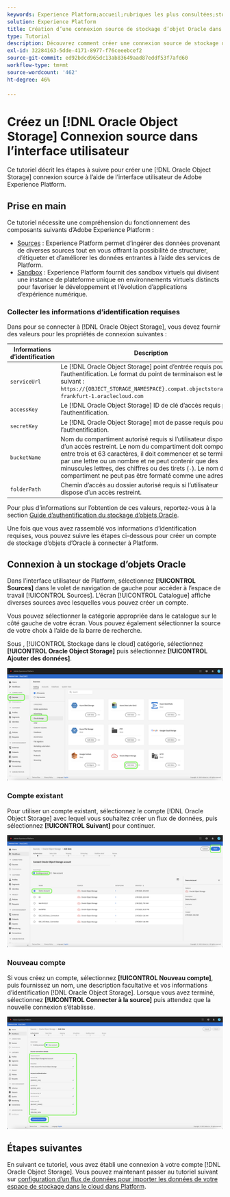 ```yaml
---
keywords: Experience Platform;accueil;rubriques les plus consultées;stockage d’objet Oracle;stockage d’objet oracle
solution: Experience Platform
title: Création d’une connexion source de stockage d’objet Oracle dans l’interface utilisateur
type: Tutorial
description: Découvrez comment créer une connexion source de stockage d’objets d’Oracle à l’aide de l’interface utilisateur de Adobe Experience Platform.
exl-id: 32284163-5dde-4171-8977-f76ceeebcef2
source-git-commit: ed92bdcd965dc13ab83649aad87eddf53f7afd60
workflow-type: tm+mt
source-wordcount: '462'
ht-degree: 46%

---
```


# Créez un [!DNL Oracle Object Storage] Connexion source dans l’interface utilisateur

Ce tutoriel décrit les étapes à suivre pour créer une [!DNL Oracle Object Storage] connexion source à l’aide de l’interface utilisateur de Adobe Experience Platform.

## Prise en main

Ce tutoriel nécessite une compréhension du fonctionnement des composants suivants d’Adobe Experience Platform :

* [Sources](../../../../home.md) : Experience Platform permet d’ingérer des données provenant de diverses sources tout en vous offrant la possibilité de structurer, d’étiqueter et d’améliorer les données entrantes à l’aide des services de Platform.
* [Sandbox](../../../../../sandboxes/home.md) : Experience Platform fournit des sandbox virtuels qui divisent une instance de plateforme unique en environnements virtuels distincts pour favoriser le développement et l’évolution d’applications d’expérience numérique.

### Collecter les informations d’identification requises

Dans pour se connecter à [!DNL Oracle Object Storage], vous devez fournir des valeurs pour les propriétés de connexion suivantes :

| Informations d’identification | Description |
| ---------- | ----------- |
| `serviceUrl` | Le [!DNL Oracle Object Storage] point d’entrée requis pour l’authentification. Le format du point de terminaison est le suivant : `https://{OBJECT_STORAGE_NAMESPACE}.compat.objectstorage.eu-frankfurt-1.oraclecloud.com` |
| `accessKey` | Le [!DNL Oracle Object Storage] ID de clé d’accès requis pour l’authentification. |
| `secretKey` | Le [!DNL Oracle Object Storage] mot de passe requis pour l’authentification. |
| `bucketName` | Nom du compartiment autorisé requis si l’utilisateur dispose d’un accès restreint. Le nom du compartiment doit comporter entre trois et 63 caractères, il doit commencer et se terminer par une lettre ou un nombre et ne peut contenir que des minuscules lettres, des chiffres ou des tirets (`-`). Le nom du compartiment ne peut pas être formaté comme une adresse IP. |
| `folderPath` | Chemin d’accès au dossier autorisé requis si l’utilisateur dispose d’un accès restreint. |

Pour plus d’informations sur l’obtention de ces valeurs, reportez-vous à la section [Guide d’authentification du stockage d’objets Oracle](https://docs.oracle.com/en-us/iaas/Content/Identity/Concepts/usercredentials.htm#User_Credentials).

Une fois que vous avez rassemblé vos informations d’identification requises, vous pouvez suivre les étapes ci-dessous pour créer un compte de stockage d’objets d’Oracle à connecter à Platform.

## Connexion à un stockage d’objets Oracle

Dans l’interface utilisateur de Platform, sélectionnez **[!UICONTROL Sources]** dans le volet de navigation de gauche pour accéder à l’espace de travail [!UICONTROL Sources]. L’écran [!UICONTROL Catalogue] affiche diverses sources avec lesquelles vous pouvez créer un compte.

Vous pouvez sélectionner la catégorie appropriée dans le catalogue sur le côté gauche de votre écran. Vous pouvez également sélectionner la source de votre choix à l’aide de la barre de recherche.

Sous , [!UICONTROL Stockage dans le cloud] catégorie, sélectionnez **[!UICONTROL Oracle Object Storage]** puis sélectionnez **[!UICONTROL Ajouter des données]**.

![catalogue](../../../../images/tutorials/create/oracle-object-storage/catalog.png)

### Compte existant

Pour utiliser un compte existant, sélectionnez le compte [!DNL Oracle Object Storage] avec lequel vous souhaitez créer un flux de données, puis sélectionnez **[!UICONTROL Suivant]** pour continuer.

![existant](../../../../images/tutorials/create/oracle-object-storage/existing.png)

### Nouveau compte

Si vous créez un compte, sélectionnez **[!UICONTROL Nouveau compte]**, puis fournissez un nom, une description facultative et vos informations d’identification [!DNL Oracle Object Storage]. Lorsque vous avez terminé, sélectionnez **[!UICONTROL Connecter à la source]** puis attendez que la nouvelle connexion s’établisse.

![nouveau](../../../../images/tutorials/create/oracle-object-storage/new.png)

## Étapes suivantes

En suivant ce tutoriel, vous avez établi une connexion à votre compte [!DNL Oracle Object Storage]. Vous pouvez maintenant passer au tutoriel suivant sur [configuration d’un flux de données pour importer les données de votre espace de stockage dans le cloud dans Platform](../../dataflow/batch/cloud-storage.md).
